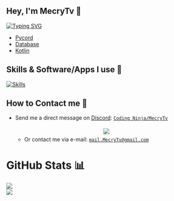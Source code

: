## Hey, I'm MecryTv 👋

[![Typing SVG](https://readme-typing-svg.demolab.com?font=Kaushan+Script&pause=1000&color=8B88F8&width=435&lines=Learning+App+Development;Discord+Bot+Developer;Word+with+Databases)](https://git.io/typing-svg)

- [Pycord](https://github.com/Pycord-Development/pycord)
- [Database](https://github.com/encode/databases)
- [Kotlin](https://github.com/JetBrains/kotlin)

## Skills & Software/Apps I use 💎

[![Skills](https://skillicons.dev/icons?i=py,sqlite,photoshop,aftereffects,premiere,illustrator,discord,github,blender,linux,vscode,kotlin)](https://github.com/MecryTv)

## How to Contact me 🔗

  - Send me a direct message on [Discord](https://discord.com): [`Coding Ninja/MecryTv`](https://discord.com/users/1059621019947634739)

    <center>
      <a href='https://discord.com/users/1059621019947634739'>
        <img src="https://discord.c99.nl/widget/theme-3/1059621019947634739.png" style='padding: 5px'>
      </a>
    </center>

    - Or contact me via e-mail: [`mail.MecryTv@gmail.com`](mailto:mail.MecryTv.com)
          
# GitHub Stats 📊
![](https://github-readme-stats.vercel.app/api?username=MecryTv&theme=blueberry&hide_border=false&include_all_commits=false&count_private=false)<br/>
![](https://github-readme-streak-stats.herokuapp.com/?user=MecryTv&theme=blueberry&hide_border=false)<br/>
